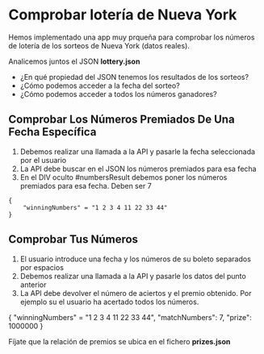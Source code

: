 # Comprobar lotería de Nueva York

Hemos implementado una app muy prqueña para comprobar los números de lotería de los sorteos de Nueva York (datos reales).

Analicemos juntos el JSON **lottery.json**

- ¿En qué propiedad del JSON tenemos los resultados de los sorteos?
- ¿Cómo podemos acceder a la fecha del sorteo?
- ¿Cómo podemos acceder a todos los números ganadores?

## Comprobar Los Números Premiados De Una Fecha Específica

1. Debemos realizar una llamada a la API y pasarle la fecha seleccionada por el usuario
2. La API debe buscar en el JSON los números premiados para esa fecha
3. En el DIV oculto #numbersResult debemos poner los números premiados para esa fecha. Deben ser 7

```
{
    "winningNumbers" = "1 2 3 4 11 22 33 44"
}
```

## Comprobar Tus Números

1. El usuario introduce una fecha y los números de su boleto separados por espacios
2. Debemos realizar una llamada a la API y pasarle los datos del punto anterior
3. La API debe devolver el número de aciertos y el premio obtenido. Por ejemplo su el usuario ha acertado todos los números.

{
    "winningNumbers" = "1 2 3 4 11 22 33 44",
    "matchNumbers": 7,
    "prize": 1000000
}

Fíjate que la relación de premios se ubica en el fichero **prizes.json**
